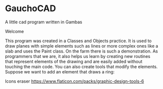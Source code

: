 # GauchoCAD
A little cad program written in Gambas

Welcome

This program was created in a Classes and Objects practice. It is used to draw planes with simple elements such as lines or more complex ones like a slab and uses the Paint class. On the farm there is such a demonstration. As programmers that we are, it also helps us learn by creating new routines that represent elements of the drawing and are easily added without touching the main code. You can also create tools that modify the elements. Suppose we want to add an element that draws a ring:

Icons
eraser
https://www.flaticon.com/packs/graphic-design-tools-6
